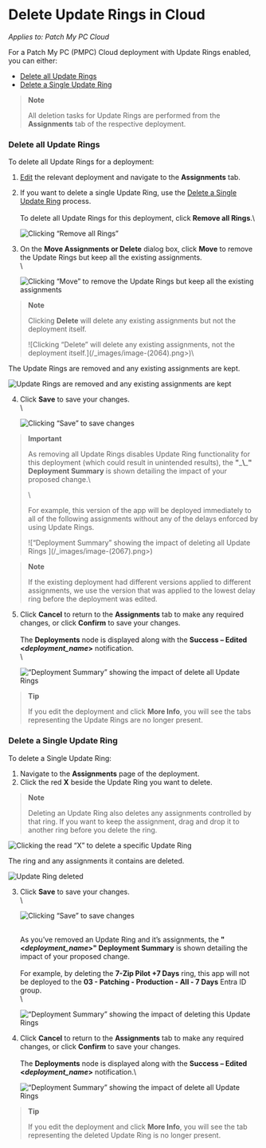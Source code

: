 # Delete Update Rings in Cloud

_Applies to: Patch My PC Cloud_

For a Patch My PC (PMPC) Cloud deployment with Update Rings enabled, you can either:

* [Delete all Update Rings](delete-update-rings-in-cloud.md#delete-all-update-rings)
* [Delete a Single Update Ring](delete-update-rings-in-cloud.md#delete-a-single-update-ring)

> **Note**
>
> All deletion tasks for Update Rings are performed from the **Assignments** tab of the respective deployment.

### Delete all Update Rings

To delete all Update Rings for a deployment:

1. [Edit](../manage-cloud-deployments/edit-a-cloud-deployment.md) the relevant deployment and navigate to the **Assignments** tab.
2.  If you want to delete a single Update Ring, use the [Delete a Single Update Ring](delete-update-rings-in-cloud.md#delete-a-single-update-ring) process.\
    \
    To delete all Update Rings for this deployment, click **Remove all Rings**.\\

    ![Clicking “Remove all Rings”](../../../.gitbook/assets/image-\(2061\).png)
3.  On the **Move Assignments or Delete** dialog box, click **Move** to remove the Update Rings but keep all the existing assignments.\
    \\

    ![Clicking “Move” to remove the Update Rings but keep all the existing assignments](../../../.gitbook/assets/image-\(2062\).png)

> **Note**
>
> Clicking **Delete** will delete any existing assignments but not the deployment itself.
>
> !\[Clicking “Delete” will delete any existing assignments, not the deployment itself.]\(/\_images/image-(2064).png>)\\

The Update Rings are removed and any existing assignments are kept.

![Update Rings are removed and any existing assignments are kept](../../../.gitbook/assets/image-\(2065\).png)

4.  Click **Save** to save your changes.\
    \\

    ![Clicking “Save” to save changes](../../../.gitbook/assets/image-\(2066\).png)

> **Important**
>
> As removing all Update Rings disables Update Ring functionality for this deployment (which could result in unintended results), the **"**\_**\\**\_**" Deployment Summary** is shown detailing the impact of your proposed change.\\
>
> \\
>
> For example, this version of the app will be deployed immediately to all of the following assignments without any of the delays enforced by using Update Rings.
>
> !\[“Deployment Summary” showing the impact of deleting all Update Rings ]\(/\_images/image-(2067).png>)

> **Note**
>
> If the existing deployment had different versions applied to different assignments, we use the version that was applied to the lowest delay ring before the deployment was edited.

5.  Click **Cancel** to return to the **Assignments** tab to make any required changes, or click **Confirm** to save your changes.\
    \
    The **Deployments** node is displayed along with the **Success – Edited <**_**deployment\_name**_**>** notification.\
    \\

    ![“Deployment Summary” showing the impact of delete all Update Rings](../../../.gitbook/assets/image-\(2068\).png)

> **Tip**
>
> If you edit the deployment and click **More Info**, you will see the tabs representing the Update Rings are no longer present.

### Delete a Single Update Ring

To delete a Single Update Ring:

1. Navigate to the **Assignments** page of the deployment.
2. Click the red **X** beside the Update Ring you want to delete.

> **Note**
>
> Deleting an Update Ring also deletes any assignments controlled by that ring. If you want to keep the assignment, drag and drop it to another ring before you delete the ring.

![Clicking the read “X” to delete a specific Update Ring](../../../.gitbook/assets/image-\(2069\).png)

The ring and any assignments it contains are deleted.

![Update Ring deleted](../../../.gitbook/assets/image-\(2070\).png)

3.  Click **Save** to save your changes.\
    \\

    ![Clicking “Save” to save changes](../../../.gitbook/assets/image-\(2071\).png)

    \
    As you’ve removed an Update Ring and it’s assignments, the **"<**_**deployment\_name**_**>" Deployment Summary** is shown detailing the impact of your proposed change.\
    \
    For example, by deleting the **7-Zip Pilot +7 Days** ring, this app will not be deployed to the **03 - Patching - Production - All - 7 Days** Entra ID group.\
    \\

    ![“Deployment Summary” showing the impact of deleting this Update Rings](../../../.gitbook/assets/image-\(2072\).png)
4.  Click **Cancel** to return to the **Assignments** tab to make any required changes, or click **Confirm** to save your changes.\
    \
    The **Deployments** node is displayed along with the **Success – Edited <**_**deployment\_name**_**>** notification.\\

    ![“Deployment Summary” showing the impact of delete all Update Rings](../../../.gitbook/assets/image-\(2073\).png)

> **Tip**
>
> If you edit the deployment and click **More Info**, you will see the tab representing the deleted Update Ring is no longer present.
